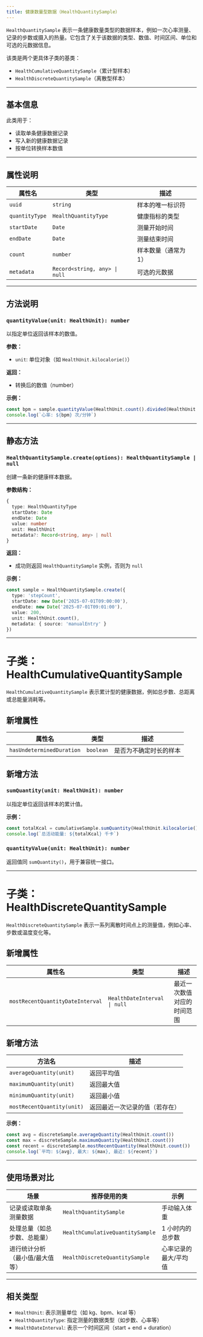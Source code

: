 ```yaml
---
title: 健康数量型数据（HealthQuantitySample）
---
```

`HealthQuantitySample` 表示一条健康数量类型的数据样本，例如一次心率测量、记录的步数或摄入的热量。它包含了关于该数据的类型、数值、时间区间、单位和可选的元数据信息。

该类是两个更具体子类的基类：

* `HealthCumulativeQuantitySample`（累计型样本）
* `HealthDiscreteQuantitySample`（离散型样本）

---

## 基本信息

此类用于：

* 读取单条健康数据记录
* 写入新的健康数据记录
* 按单位转换样本数值

---

## 属性说明

| 属性名            | 类型                            | 描述          |
| -------------- | ----------------------------- | ----------- |
| `uuid`         | `string`                      | 样本的唯一标识符    |
| `quantityType` | `HealthQuantityType`          | 健康指标的类型     |
| `startDate`    | `Date`                        | 测量开始时间      |
| `endDate`      | `Date`                        | 测量结束时间      |
| `count`        | `number`                      | 样本数量（通常为 1） |
| `metadata`     | `Record<string, any> \| null` | 可选的元数据      |

---

## 方法说明

### `quantityValue(unit: HealthUnit): number`

以指定单位返回该样本的数值。

**参数：**

* `unit`: 单位对象（如 `HealthUnit.kilocalorie()`）

**返回：**

* 转换后的数值（number）

**示例：**

```ts
const bpm = sample.quantityValue(HealthUnit.count().divided(HealthUnit.minute()))
console.log(`心率: ${bpm} 次/分钟`)
```

---

## 静态方法

### `HealthQuantitySample.create(options): HealthQuantitySample | null`

创建一条新的健康样本数据。

**参数结构：**

```ts
{
  type: HealthQuantityType
  startDate: Date
  endDate: Date
  value: number
  unit: HealthUnit
  metadata?: Record<string, any> | null
}
```

**返回：**

* 成功则返回 `HealthQuantitySample` 实例，否则为 `null`

**示例：**

```ts
const sample = HealthQuantitySample.create({
  type: 'stepCount',
  startDate: new Date('2025-07-01T09:00:00'),
  endDate: new Date('2025-07-01T09:01:00'),
  value: 200,
  unit: HealthUnit.count(),
  metadata: { source: 'manualEntry' }
})
```

---

# 子类：HealthCumulativeQuantitySample

`HealthCumulativeQuantitySample` 表示累计型的健康数据，例如总步数、总距离或总能量消耗等。

## 新增属性

| 属性名                       | 类型        | 描述          |
| ------------------------- | --------- | ----------- |
| `hasUndeterminedDuration` | `boolean` | 是否为不确定时长的样本 |

## 新增方法

### `sumQuantity(unit: HealthUnit): number`

以指定单位返回该样本的累计值。

**示例：**

```ts
const totalKcal = cumulativeSample.sumQuantity(HealthUnit.kilocalorie())
console.log(`总活动能量: ${totalKcal} 千卡`)
```

### `quantityValue(unit: HealthUnit): number`

返回值同 `sumQuantity()`，用于兼容统一接口。

---

# 子类：HealthDiscreteQuantitySample

`HealthDiscreteQuantitySample` 表示一系列离散时间点上的测量值，例如心率、步数或温度变化等。

## 新增属性

| 属性名                              | 类型                           | 描述            |
| -------------------------------- | ---------------------------- | ------------- |
| `mostRecentQuantityDateInterval` | `HealthDateInterval \| null` | 最近一次数值对应的时间范围 |

## 新增方法

| 方法名                        | 描述              |
| -------------------------- | --------------- |
| `averageQuantity(unit)`    | 返回平均值           |
| `maximumQuantity(unit)`    | 返回最大值           |
| `minimumQuantity(unit)`    | 返回最小值           |
| `mostRecentQuantity(unit)` | 返回最近一次记录的值（若存在） |

**示例：**

```ts
const avg = discreteSample.averageQuantity(HealthUnit.count())
const max = discreteSample.maximumQuantity(HealthUnit.count())
const recent = discreteSample.mostRecentQuantity(HealthUnit.count())
console.log(`平均: ${avg}, 最大: ${max}, 最近: ${recent}`)
```

---

## 使用场景对比

| 场景               | 推荐使用的类                           | 示例          |
| ---------------- | -------------------------------- | ----------- |
| 记录或读取单条测量数据      | `HealthQuantitySample`           | 手动输入体重      |
| 处理总量（如总步数、总能量）   | `HealthCumulativeQuantitySample` | 1 小时内的总步数   |
| 进行统计分析（最小值/最大值等） | `HealthDiscreteQuantitySample`   | 心率记录的最大/平均值 |

---

## 相关类型

* `HealthUnit`: 表示测量单位（如 kg、bpm、kcal 等）
* `HealthQuantityType`: 指定测量的数据类型（如步数、心率等）
* `HealthDateInterval`: 表示一个时间区间（start + end + duration）
